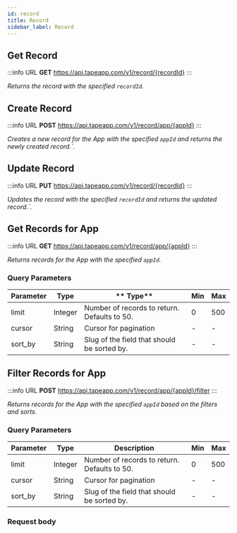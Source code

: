 ```yaml
---
id: record
title: Record
sidebar_label: Record
---
```


## Get Record

:::info URL
**GET** https://api.tapeapp.com/v1/record/{recordId}
:::

_Returns the record with the specified `recordId`._

## Create Record

:::info URL
**POST** https://api.tapeapp.com/v1/record/app/{appId}
:::

_Creates a new record for the App with the specified `appId` and returns the newly created record.`._

## Update Record

:::info URL
**PUT** https://api.tapeapp.com/v1/record/{recordId}
:::

_Updates the record with the specified `recordId` and returns the updated record.`._

## Get Records for App

:::info URL
**GET** https://api.tapeapp.com/v1/record/app/{appId}
:::

_Returns records for the App with the specified `appId`._

### Query Parameters

| Parameter | Type    | ** Type**                                    | Min | Max |
| --------- | ------- | -------------------------------------------- | --- | --- |
| limit     | Integer | Number of records to return. Defaults to 50. | 0   | 500 |
| cursor    | String  | Cursor for pagination                        | -   | -   |
| sort_by   | String  | Slug of the field that should be sorted by.  | -   | -   |

## Filter Records for App

:::info URL
**POST** https://api.tapeapp.com/v1/record/app/{appId}/filter
:::

_Returns records for the App with the specified `appId` based on the filters and sorts._

### Query Parameters

| Parameter | Type    | Description                                  | Min | Max |
| --------- | ------- | -------------------------------------------- | --- | --- |
| limit     | Integer | Number of records to return. Defaults to 50. | 0   | 500 |
| cursor    | String  | Cursor for pagination                        | -   | -   |
| sort_by   | String  | Slug of the field that should be sorted by.  | -   | -   |

### Request body
